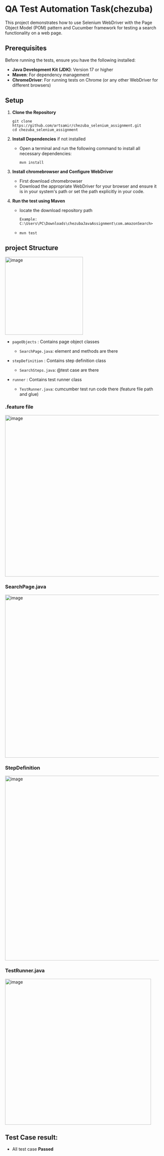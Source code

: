 # QA Test Automation Task(chezuba)

This project demonstrates how to use Selenium WebDriver with the Page Object Model (POM) pattern and Cucumber framework for testing a search functionality on a web page.

## Prerequisites

Before running the tests, ensure you have the following installed:

- **Java Development Kit (JDK)**: Version 17 or higher
- **Maven**: For dependency management
- **ChromeDriver**: For running tests on Chrome (or any other WebDriver for different browsers)

## Setup

1. **Clone the Repository**

   ```
   git clone https://github.com/artsamir/chezuba_selenium_assignment.git
   cd chezuba_selenium_assignment

2. **Install Dependencies** if not installed
   - Open a terminal and run the following command to install all necessary dependencies:
     ```
     mvn install
     ```

3. **Install chromebrowser and Configure WebDriver**
   - First download chromebrowser
   - Download the appropriate WebDriver for your browser and ensure it is in your system's path or set the path explicitly in your code.

4. **Run the test using Maven**
   - locate the download repository path
     ```
     Example:
     C:\Users\PC\Downloads\chezubaJavaAssignment\com.amazonSearch>
     ```
   - ```
     mvn test
     ```
     
     

## project Structure
<img width="255" alt="image" src="https://github.com/user-attachments/assets/d7ea11f7-0c07-4e21-99cd-1cc60586a3ea">

- `pageObjects` : Contains page object classes
  - `SearchPage.java`: element and methods are there

- `stepDefinition` : Contains step definition class
  - `SearchSteps.java`: @test case are there

- `runner` : Contains test runner class
  - `TestRunner.java`: cumcumber test run code there (feature file path and glue)

### .feature file
<img width="529" alt="image" src="https://github.com/user-attachments/assets/b5ac5f8a-ce13-4b2e-8199-be96d916d86d">

### SearchPage.java
<img width="534" alt="image" src="https://github.com/user-attachments/assets/994de7a7-c221-4d96-8cbd-9ba2aa0a816d">

### StepDefinition
<img width="605" alt="image" src="https://github.com/user-attachments/assets/82ee9a07-e27e-4fb3-b108-5493244f2930">

### TestRunner.java
<img width="478" alt="image" src="https://github.com/user-attachments/assets/3c25e5ff-1c80-4ab6-9ef3-95cdcd0a6143">


## Test Case result:
- All test case **Passed**
